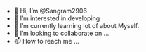- 👋 Hi, I’m @Sangram2906
- 👀 I’m interested in developing
- 🌱 I’m currently learning lot of about Myself. 
- 💞️ I’m looking to collaborate on ...
- 📫 How to reach me ...

<!---
Sangram2906/Sangram2906 is a ✨ special ✨ repository because its `README.md` (this file) appears on your GitHub profile.
You can click the Preview link to take a look at your changes.
--->
